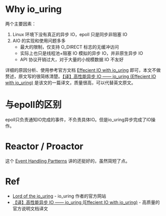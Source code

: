 # Why io_uring
两个主要因素：

1. Linux 环境下没有真正的异步 IO，epoll 只是同步非阻塞 IO
1. AIO 的实现和使用问题多多
   - 最大的限制，仅支持 O_DIRECT 标志的无缓冲访问
   - 实际上也只是线程池+阻塞 IO 模拟的异步 IO，并非原生异步 IO
   - API 协议开销过大，对于大量的小规模数据 IO 不友好



详细的原因分析、使用参考官方文档 [Effecient IO with io_uring](https://kernel.dk/io_uring.pdf) 即可，本文不做赘述，原文写的很简练清楚。[【译】高性能异步 IO —— io_uring (Effecient IO with io_uring)](http://icebergu.com/archives/linux-iouring) 是该文的一篇译文，质量很高，可以代替英文原文。


# 与epoll的区别
epoll只负责通知IO完成的事件，不负责具体IO。但是io_uring异步完成了IO操作。


# Reactor / Proactor
这个 [Event Handling Partterns](http://www.dre.vanderbilt.edu/~schmidt/POSA/POSA2/event-patterns.html) 讲的还挺好的，虽然简短了点。


# Ref

- [Lord of the io_uring](https://unixism.net/loti/index.html#) - io_uring 作者的官方网站
- [【译】高性能异步 IO —— io_uring (Effecient IO with io_uring)](http://icebergu.com/archives/linux-iouring)  - 高质量的官方说明文档译文

